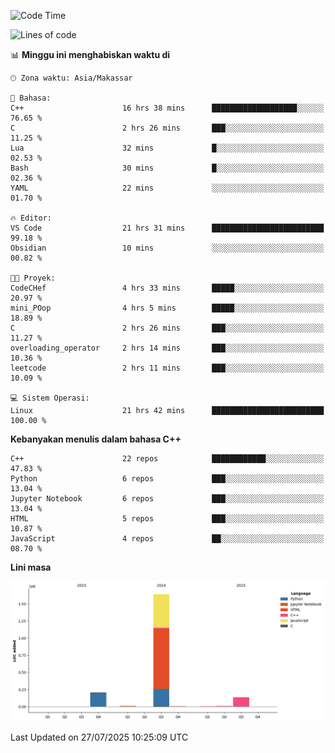 <!--START_SECTION:waka-->
![Code Time](http://img.shields.io/badge/Code%20Time-381%20hrs%2040%20mins-blue)

![Lines of code](https://img.shields.io/badge/Sejak%20Hello%20World%20aku%20telah%20menulis-2.0%20million%20baris%20kode-blue)

📊 **Minggu ini menghabiskan waktu di** 

```text
🕑︎ Zona waktu: Asia/Makassar

💬 Bahasa: 
C++                      16 hrs 38 mins      ███████████████████░░░░░░   76.65 % 
C                        2 hrs 26 mins       ███░░░░░░░░░░░░░░░░░░░░░░   11.25 % 
Lua                      32 mins             █░░░░░░░░░░░░░░░░░░░░░░░░   02.53 % 
Bash                     30 mins             █░░░░░░░░░░░░░░░░░░░░░░░░   02.36 % 
YAML                     22 mins             ░░░░░░░░░░░░░░░░░░░░░░░░░   01.70 % 

🔥 Editor: 
VS Code                  21 hrs 31 mins      █████████████████████████   99.18 % 
Obsidian                 10 mins             ░░░░░░░░░░░░░░░░░░░░░░░░░   00.82 % 

🐱‍💻 Proyek: 
CodeCHef                 4 hrs 33 mins       █████░░░░░░░░░░░░░░░░░░░░   20.97 % 
mini_POop                4 hrs 5 mins        █████░░░░░░░░░░░░░░░░░░░░   18.89 % 
C                        2 hrs 26 mins       ███░░░░░░░░░░░░░░░░░░░░░░   11.27 % 
overloading_operator     2 hrs 14 mins       ███░░░░░░░░░░░░░░░░░░░░░░   10.36 % 
leetcode                 2 hrs 11 mins       ███░░░░░░░░░░░░░░░░░░░░░░   10.09 % 

💻 Sistem Operasi: 
Linux                    21 hrs 42 mins      █████████████████████████   100.00 % 
```

**Kebanyakan menulis dalam bahasa C++** 

```text
C++                      22 repos            ████████████░░░░░░░░░░░░░   47.83 % 
Python                   6 repos             ███░░░░░░░░░░░░░░░░░░░░░░   13.04 % 
Jupyter Notebook         6 repos             ███░░░░░░░░░░░░░░░░░░░░░░   13.04 % 
HTML                     5 repos             ███░░░░░░░░░░░░░░░░░░░░░░   10.87 % 
JavaScript               4 repos             ██░░░░░░░░░░░░░░░░░░░░░░░   08.70 % 
```



**Lini masa**

![Lines of Code chart](https://raw.githubusercontent.com/yusuf601/yusuf601/main/assets/bar_graph.png)


 Last Updated on 27/07/2025 10:25:09 UTC
<!--END_SECTION:waka-->

